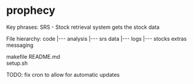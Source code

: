 # prophecy

Key phrases:
SRS - Stock retrieval system gets the stock data

File hierarchy:
code
  |--- analysis
  |--- srs
data
  |--- logs
  |--- stocks
extras   
messaging

makefile 
README.md  
setup.sh


TODO:
fix cron to allow for automatic updates
